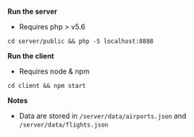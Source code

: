 **Run the server**
- Requires php > v5.6
```
cd server/public && php -S localhost:8888
```
**Run the client**
- Requires node & npm
```
cd client && npm start
```
**Notes**
- Data are stored in ```/server/data/airports.json``` and ```/server/data/flights.json```

